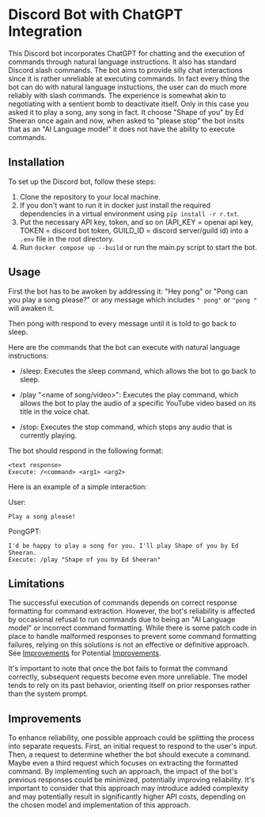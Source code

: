 # Discord Bot with ChatGPT Integration

This Discord bot incorporates ChatGPT for chatting and the execution of commands through natural language instructions. It also has standard Discord slash commands. The bot aims to provide silly chat interactions since it is rather unreliable at executing commands. In fact every thing the bot can do with natural language instuctions, the user can do much more reliably with slash commands. The experience is somewhat akin to negotiating with a sentient bomb to deactivate itself. Only in this case you asked it to play a song, any song in fact. It choose "Shape of you" by Ed Sheeran once again and now, when asked to "please stop" the bot insits that as an "AI Language model" it does not have the ability to execute commands.

## Installation

To set up the Discord bot, follow these steps:

1. Clone the repository to your local machine.
2. If you don't want to run it in docker just install the required dependencies in a virtual environment using `pip install -r r.txt`.
3. Put the necessary API key, token, and so on (API_KEY = openai api key, TOKEN = discord bot token, GUILD_ID = discord server/guild id) into a `.env` file in the root directory.
4. Run `docker compose up --build` or run the main.py script to start the bot.

## Usage

First the bot has to be awoken by addressing it:
  "Hey pong" or "Pong can you play a song please?" or any message which includes `" pong"` or `"pong "` will awaken it.

Then pong with respond to every message until it is told to go back to sleep.

Here are the commands that the bot can execute with natural language instructions:

- /sleep: Executes the sleep command, which allows the bot to go back to sleep.

- /play "<name of song/video>": Executes the play command, which allows the bot to play the audio of a specific YouTube video based on its title in the voice chat.

- /stop: Executes the stop command, which stops any audio that is currently playing.

The bot should respond in the following format:

```
<text response>
Execute: /<command> <arg1> <arg2>
```

Here is an example of a simple interaction:

User:
  
  ```
  Play a song please!
  ```

PongGPT:
  
  ```
  I'd be happy to play a song for you. I'll play Shape of you by Ed Sheeran.
  Execute: /play "Shape of you by Ed Sheeran"
  ```

  ## Limitations
 
  The successful execution of commands depends on correct response formatting for command extraction. However, the bot's reliability is affected by occasional refusal to run commands due to being an "AI Language model" or incorrect command formatting. While there is some patch code in place to handle malformed responses to prevent some command formatting failures, relying on this solutions is not an effective or definitive approach. See [Improvements](#improvements) for Potential [Improvements](#improvements).

  It's important to note that once the bot fails to format the command correctly, subsequent requests become even more unreliable. The model tends to rely on its past behavior, orienting itself on prior responses rather than the system prompt.
  
## Improvements
  To enhance reliability, one possible approach could be splitting the process into separate requests. First, an initial request to respond to the user's input. Then, a request to determine whether the bot should execute a command. Maybe even a third request which focuses on extracting the formatted command. By implementing such an approach, the impact of the bot's previous responses could be minimized, potentially improving reliability. It's important to consider that this approach may introduce added complexity and may potentially result in significantly higher API costs, depending on the chosen model and implementation of this approach.
  
